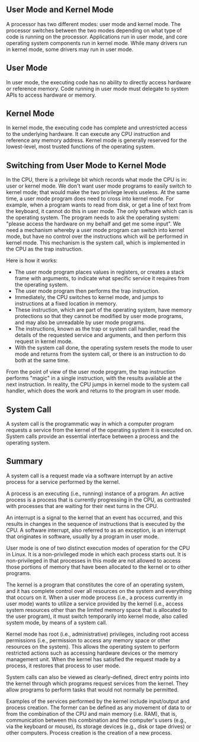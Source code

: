 ## User Mode and Kernel Mode
A processor has two different modes: user mode and kernel mode. The processor switches between the two modes depending on what type of code is running on the processor. Applications run in user mode, and core operating system components run in kernel mode. While many drivers run in kernel mode, some drivers may run in user mode.

## User Mode
In user mode, the executing code has no ability to directly access hardware or reference memory. Code running in user mode must delegate to system APIs to access hardware or memory.

## Kernel Mode
In kernel mode, the executing code has complete and unrestricted access to the underlying hardware. It can execute any CPU instruction and reference any memory address. Kernel mode is generally reserved for the lowest-level, most trusted functions of the operating system.

## Switching from User Mode to Kernel Mode
In the CPU, there is a privilege bit which records what mode the CPU is in: user or kernel mode. We don't want user mode programs to easily switch to kernel mode; that would make the two privilege levels useless. At the same time, a user mode program does need to cross into kernel mode. For example, when a program wants to read from disk, or get a line of text from the keyboard, it cannot do this in user mode. The only software which can is the operating system. The program needs to ask the operating system: "please access the hardware on my behalf and get me some input". We need a mechanism whereby a user mode program can switch into kernel mode, but have no control over the instructions which will be performed in kernel mode. This mechanism is the system call, which is implemented in the CPU as the trap instruction.  
  
Here is how it works:
+ The user mode program places values in registers, or creates a stack frame with arguments, to indicate what specific service it requires from the operating system.
+ The user mode program then performs the trap instruction.
+ Immediately, the CPU switches to kernel mode, and jumps to instructions at a fixed location in memory.
+ These instruction, which are part of the operating system, have memory protections so that they cannot be modified by user mode programs, and may also be unreadable by user mode programs.
+ The instructions, known as the trap or system call handler, read the details of the requested service and arguments, and then perform this request in kernel mode.
+ With the system call done, the operating system resets the mode to user mode and returns from the system call, or there is an instruction to do both at the same time.
  
From the point of view of the user mode program, the trap instruction performs "magic" in a single instruction, with the results available at the next instruction. In reality, the CPU jumps in kernel mode to the system call handler, which does the work and returns to the program in user mode.

## System Call
A system call is the programmatic way in which a computer program requests a service from the kernel of the operating system it is executed on. System calls provide an essential interface between a process and the operating system.

## Summary
A system call is a request made via a software interrupt by an active process for a service performed by the kernel.  

A process is an executing (i.e., running) instance of a program. An active process is a process that is currently progressing in the CPU, as contrasted with processes that are waiting for their next turns in the CPU.  

An interrupt is a signal to the kernel that an event has occurred, and this results in changes in the sequence of instructions that is executed by the CPU. A software interrupt, also referred to as an exception, is an interrupt that originates in software, usually by a program in user mode.  

User mode is one of two distinct execution modes of operation for the CPU in Linux. It is a non-privileged mode in which each process starts out. It is non-privileged in that processes in this mode are not allowed to access those portions of memory that have been allocated to the kernel or to other programs.  

The kernel is a program that constitutes the core of an operating system, and it has complete control over all resources on the system and everything that occurs on it. When a user mode process (i.e., a process currently in user mode) wants to utilize a service provided by the kernel (i.e., access system resources other than the limited memory space that is allocated to the user program), it must switch temporarily into kernel mode, also called system mode, by means of a system call.  

Kernel mode has root (i.e., administrative) privileges, including root access permissions (i.e., permission to access any memory space or other resources on the system). This allows the operating system to perform restricted actions such as accessing hardware devices or the memory management unit. When the kernel has satisfied the request made by a process, it restores that process to user mode. 

System calls can also be viewed as clearly-defined, direct entry points into the kernel through which programs request services from the kernel. They allow programs to perform tasks that would not normally be permitted.  

Examples of the services performed by the kernel include input/output and process creation. The former can be defined as any movement of data to or from the combination of the CPU and main memory (i.e. RAM), that is, communication between this combination and the computer's users (e.g., via the keyboard or mouse), its storage devices (e.g., disk or tape drives) or other computers. Process creation is the creation of a new process.
